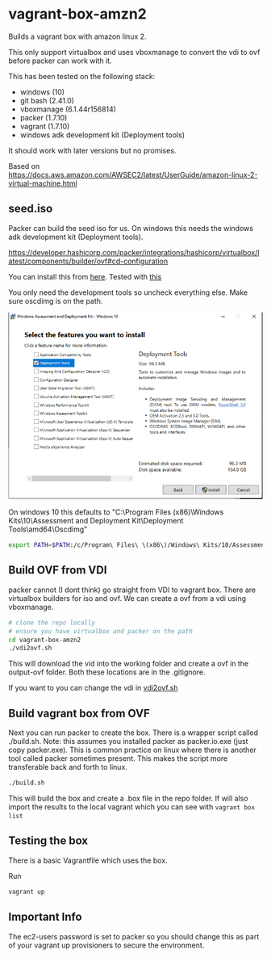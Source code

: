 # vagrant-box-amzn2

Builds a vagrant box with amazon linux 2.

This only support virtualbox and uses vboxmanage to convert the vdi to ovf before packer can work with it.

This has been tested on the following stack:

* windows (10)
* git bash (2.41.0)
* vboxmanage (6.1.44r156814)
* packer (1.7.10)
* vagrant (1.7.10)
* windows adk development kit (Deployment tools)

It should work with later versions but no promises.

Based on <https://docs.aws.amazon.com/AWSEC2/latest/UserGuide/amazon-linux-2-virtual-machine.html>

## seed.iso

Packer can build the seed iso for us. On windows this needs the windows adk development kit (Deployment tools).

<https://developer.hashicorp.com/packer/integrations/hashicorp/virtualbox/latest/components/builder/ovf#cd-configuration>

You can install this from [here](https://learn.microsoft.com/en-us/windows-hardware/get-started/adk-install). Tested with
[this](https://go.microsoft.com/fwlink/?linkid=2086042)

You only need the development tools so uncheck everything else. Make sure oscdimg is on the path.

![alt](./img/adk.PNG)

On windows 10 this defaults to "C:\Program Files (x86)\Windows Kits\10\Assessment and Deployment Kit\Deployment Tools\amd64\Oscdimg"

```bash
export PATH=$PATH:/c/Program\ Files\ \(x86\)/Windows\ Kits/10/Assessment\ and\ Deployment\ Kit/Deployment\ Tools/amd64/Oscdimg/
```

## Build OVF from VDI

packer cannot (I dont think) go straight from VDI to vagrant box. There are virtualbox builders for iso and ovf. We can
create a ovf from a vdi using vboxmanage.

```bash
# clone the repo locally
# ensure you have virtualbox and packer on the path
cd vagrant-box-amzn2
./vdi2ovf.sh
```

This will download the vid into the working folder and create a ovf in the output-ovf folder. Both these locations are in
the .gitignore.

If you want to you can change the vdi in [vdi2ovf.sh](./vdi2ovf.sh#L8)

## Build vagrant box from OVF

Next you can run packer to create the box. There is a wrapper script called ./build.sh. Note: this assumes you installed
packer as packer.io.exe (just copy packer.exe). This is common practice on linux where there is another tool called
packer sometimes present. This makes the script more transferable back and forth to linux.

```bash
./build.sh
```

This will build the box and create a .box file in the repo folder. If will also import the results to the local vagrant
which you can see with `vagrant box list`

## Testing the box

There is a basic Vagrantfile which uses the box.

Run

```bash
vagrant up
```

## Important Info

The ec2-users password is set to packer so you should change this as part of your vagrant up provisioners to secure the
environment.
